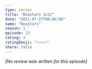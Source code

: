```yaml
---
type: series
title: "Beastars 1x12"
date: "2021-07-27T00:00:00"
name: "Beastars"
season: 1
episode: 12
rating: 4
ratingEmoji: "⭐️⭐️⭐️⭐️"
share: false
---
```


_[No review was written for this episode]_
